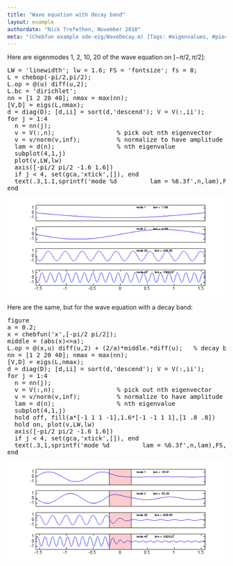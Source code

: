 ```yaml
---
title: "Wave equation with decay band"
layout: example
authordate: "Nick Trefethen, November 2010"
meta: "(Chebfun example ode-eig/WaveDecay.m) [Tags: #eigenvalues, #piecewise, #waves]"
---
```


Here are eigenmodes $1$, $2$, $10$, $20$ of the wave equation on $[-\pi/2,\pi/2]$:

<pre class="mcode-input">LW = 'linewidth'; lw = 1.6; FS = 'fontsize'; fs = 8;
L = chebop(-pi/2,pi/2);
L.op = @(u) diff(u,2);
L.bc = 'dirichlet';
nn = [1 2 20 40]; nmax = max(nn);
[V,D] = eigs(L,nmax);
d = diag(D); [d,ii] = sort(d,'descend'); V = V(:,ii');
for j = 1:4
  n = nn(j);
  v = V(:,n);                 % pick out nth eigenvector
  v = v/norm(v,inf);          % normalize to have amplitude 1
  lam = d(n);                 % nth eigenvalue
  subplot(4,1,j)
  plot(v,LW,lw)
  axis([-pi/2 pi/2 -1.6 1.6])
  if j &lt; 4, set(gca,'xtick',[]), end
  text(.3,1.1,sprintf('mode %d         lam = %6.3f',n,lam),FS,fs)
end</pre><img src="img/WaveDecay_01.png" alt="">

Here are the same, but for the wave equation with a decay band:

<pre class="mcode-input">figure
a = 0.2;
x = chebfun('x',[-pi/2 pi/2]);
middle = (abs(x)&lt;=a);
L.op = @(x,u) diff(u,2) + (2/a)*middle.*diff(u);   % decay band
nn = [1 2 20 40]; nmax = max(nn);
[V,D] = eigs(L,nmax);
d = diag(D); [d,ii] = sort(d,'descend'); V = V(:,ii');
for j = 1:4
  n = nn(j);
  v = V(:,n);                 % pick out nth eigenvector
  v = v/norm(v,inf);          % normalize to have amplitude 1
  lam = d(n);                 % nth eigenvalue
  subplot(4,1,j)
  hold off, fill(a*[-1 1 1 -1],1.6*[-1 -1 1 1],[1 .8 .8])
  hold on, plot(v,LW,lw)
  axis([-pi/2 pi/2 -1.6 1.6])
  if j &lt; 4, set(gca,'xtick',[]), end
  text(.3,1,sprintf('mode %d         lam = %6.3f',n,lam),FS,fs)
end</pre><img src="img/WaveDecay_02.png" alt="">

